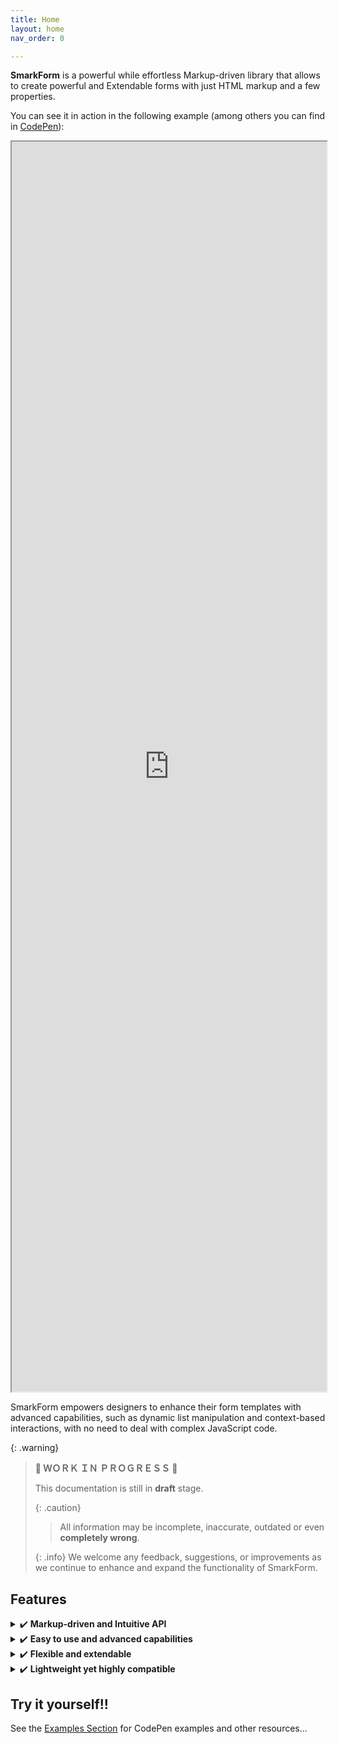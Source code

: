 ```yaml
---
title: Home
layout: home
nav_order: 0

---
```


**SmarkForm** is a powerful while effortless Markup-driven library that allows
to create powerful and Extendable forms with just HTML markup and a few
properties.

You can see it in action in the following example (among others you can find in
[CodePen](https://codepen.io/collection/YyvbPz)):

<iframe style="width:100%; height:50vh" src="https://codepen.io/bitifet/full/LYgvobZ"></iframe>

SmarkForm empowers designers to enhance their form templates with
advanced capabilities, such as dynamic list manipulation and context-based
interactions, with no need to deal with complex JavaScript code.

{: .warning}
> 
> **🚧  ＷＯＲＫ  ＩＮ  ＰＲＯＧＲＥＳＳ  🚧**
> 
> This documentation is still in **draft** stage.
> 
> {: .caution}
> > All information may be incomplete, inaccurate, outdated or even
> > **completely wrong**.
>
> {: .info}
> We welcome any feedback, suggestions, or improvements as we continue
> to enhance and expand the functionality of SmarkForm.


## Features

<details>
<summary>✔️  <b>Markup-driven and Intuitive API</b></summary>
<ul>
  <li>👉 Create powerful interactive forms with just plain htmL.</li>
  <li>👉 ...or (<a href="#summ_recommendations">advised</a>) use your preferred template engine.</li>
  <li>👉 Just add <code>data-smark</code> attribute to relevant tags and see the magic.</li>
  <li>👉 Intuitive option names.<ul>
    <li>
      <b>Ex.:</b>
      <code>&lt;button data-smark='{action: "addItem", for: "myList"&gt;</code>
    </li>
  </ul></li>
  <li>👉 Addressable elements by easy-to-read path-style relative or absolute addresses.</li>
  <li>👉 Complete separation between View and Controller logic.</li>
</ul>
</details>

<details>
<summary>✔️  <b>Easy to use and advanced capabilities</b></summary>
<ul>
  <li>👉 Leverage your existing HTML and CSS knowledge to create powerful forms.</li>
  <li>👉 No need for extensive JavaScript coding.</li>
  <li>👉 Add or remove items from lists with optional lower and upper limits.</li>
  <li>👉 Context-based actions (no need to hard-wire context and/or target).</li>
  <li>🚧 Dynamic and reactive options loading for dropdowns (comming soon).</li>
</ul>
</details>

<details>
<summary>✔️  <b>Flexible and extendable</b></summary>
<ul>
  <li>👉 Import and export complex forms in JSON format.</li>
  <li>👉 You can even import/export any subform instead of the whole one</li>
  <li>👉 Develop your own component types to suit your specific needs.</li>
</ul>
</details>

<details>
<summary>✔️  <b>Lightweight yet highly compatible</b></summary>
<ul>
  <li>👉 Bundled all three as ES Module, UMD and plain javascript file.</li>
  <li>👉 All of them less than 20KB each!</li>
  <li>👉 &gt; 0.25%, browser coverage through Babel</li>
</ul>
</details>


## Try it yourself!!

See the [Examples Section](/examples/examples/) for CodePen examples and
other resources...
